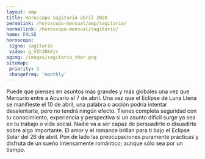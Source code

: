 ```yaml
---
layout: amp
title: Horoscopo sagitario abril 2020 
permalink: /horoscopo-mensual/amp/sagitario/
normallink: /horoscopo-mensual/sagitario/
home: FALSE
horoscopo:
 signo: sagitario
 video: g_VIh3NkXjc
ogimg: /images/sagitario_char.png
sitemap:
 priority: 1
 changefreq: 'monthly'
---
```



Puede que pienses en asuntos más grandes y más globales una vez que Mercurio entre a Acuario el 7 de abril. Una vez que el Eclipse de Luna Llena se manifieste el 10 de abril, una palabra o acción podría intentar desalentarte, pero no tendrá ningún efecto. Tienes completa seguridad con tu conocimiento, experiencia y perspectiva si un asunto difícil surge ya sea en tu trabajo o vida social. Nadie va a ser capaz de persuadirte o disuadirte sobre algo importante. El amor y el romance brillan para ti bajo el Eclipse Solar del 26 de abril. Pon de lado las preocupaciones puramente prácticas y disfruta de un sueño intensamente romántico; aunque sólo sea por un tiempo.